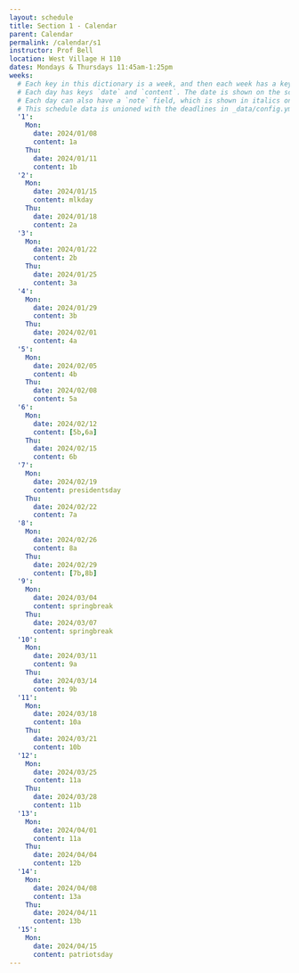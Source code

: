 ```yaml
---
layout: schedule
title: Section 1 - Calendar
parent: Calendar
permalink: /calendar/s1
instructor: Prof Bell
location: West Village H 110
dates: Mondays & Thursdays 11:45am-1:25pm
weeks:
  # Each key in this dictionary is a week, and then each week has a key in [Mon, Tue, Wed, Thu, Fri].
  # Each day has keys `date` and `content`. The date is shown on the schedule, and `content` is a key into the yml file in _data/modules.yml. `content` may be an array.
  # Each day can also have a `note` field, which is shown in italics on the calendar.
  # This schedule data is unioned with the deadlines in _data/config.yml
  '1':
    Mon:
      date: 2024/01/08
      content: 1a
    Thu:
      date: 2024/01/11
      content: 1b
  '2':
    Mon:
      date: 2024/01/15
      content: mlkday 
    Thu:
      date: 2024/01/18
      content: 2a
  '3':
    Mon:
      date: 2024/01/22
      content: 2b
    Thu:
      date: 2024/01/25
      content: 3a
  '4':
    Mon:
      date: 2024/01/29
      content: 3b
    Thu:
      date: 2024/02/01
      content: 4a
  '5':
    Mon:
      date: 2024/02/05
      content: 4b
    Thu:
      date: 2024/02/08
      content: 5a
  '6':
    Mon:
      date: 2024/02/12
      content: [5b,6a]
    Thu:
      date: 2024/02/15
      content: 6b
  '7':
    Mon:
      date: 2024/02/19
      content: presidentsday
    Thu:
      date: 2024/02/22
      content: 7a
  '8':
    Mon:
      date: 2024/02/26
      content: 8a
    Thu:
      date: 2024/02/29
      content: [7b,8b]
  '9':
    Mon:
      date: 2024/03/04
      content: springbreak
    Thu:
      date: 2024/03/07
      content: springbreak
  '10':
    Mon:
      date: 2024/03/11
      content: 9a
    Thu:
      date: 2024/03/14
      content: 9b
  '11':
    Mon:
      date: 2024/03/18
      content: 10a
    Thu:
      date: 2024/03/21
      content: 10b
  '12':
    Mon:
      date: 2024/03/25
      content: 11a
    Thu:
      date: 2024/03/28
      content: 11b
  '13':
    Mon:
      date: 2024/04/01
      content: 11a
    Thu:
      date: 2024/04/04
      content: 12b
  '14':
    Mon:
      date: 2024/04/08
      content: 13a
    Thu:
      date: 2024/04/11
      content: 13b
  '15':
    Mon:
      date: 2024/04/15
      content: patriotsday
---
```

